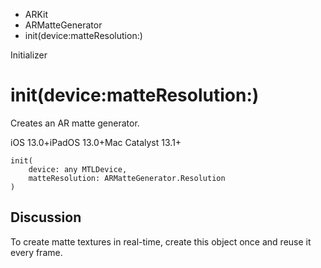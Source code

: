 

- ARKit
- ARMatteGenerator
-  init(device:matteResolution:) 

Initializer

# init(device:matteResolution:)

Creates an AR matte generator.

iOS 13.0+iPadOS 13.0+Mac Catalyst 13.1+

``` source
init(
    device: any MTLDevice,
    matteResolution: ARMatteGenerator.Resolution
)
```

## Discussion

To create matte textures in real-time, create this object once and reuse it every frame.


